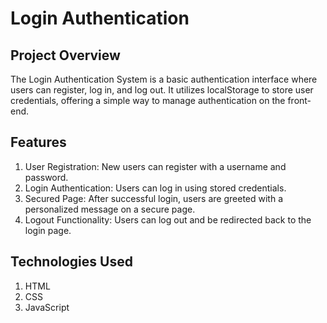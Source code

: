 # Login Authentication

## Project Overview

The Login Authentication System is a basic authentication interface where users can register, log in, and log out. It utilizes localStorage to store user credentials, offering a simple way to manage authentication on the front-end.

## Features

1. User Registration: New users can register with a username and password.
2. Login Authentication: Users can log in using stored credentials.
3. Secured Page: After successful login, users are greeted with a personalized message on a secure page.
4. Logout Functionality: Users can log out and be redirected back to the login page.

## Technologies Used

1. HTML
2. CSS
3. JavaScript
